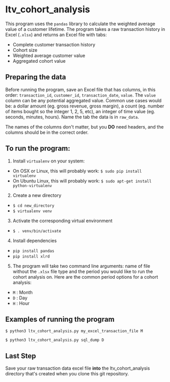 # ltv_cohort_analysis
This program uses the `pandas` library to calculate the weighted average value of a customer lifetime. The program takes a raw transaction history in Excel (`.xlsx`) and returns an Excel file with tabs:
- Complete customer transaction history
- Cohort size
- Weighted average customer value
- Aggregated cohort value

## Preparing the data

Before running the program, save an Excel file that has columns, in this order: `transaction_id`, `customer_id`, `transaction_date`, `value`. The `value` column can be any potential aggregated value. Common use cases would be: a dollar amount (eg. gross revenue, gross margin), a count (eg. number of items bought so the integer 1, 2, 5, etc), an integer of time value (eg. seconds, minutes, hours).
Name the tab the data is in `raw_data`.

The names of the columns don't matter, but you **DO** need headers, and the columns should be in the correct order.

## To run the program:
1. Install `virtualenv` on your system:
  - On OSX or Linux, this will probably work: `$ sudo pip install virtualenv`
  - On Ubuntu Linux, this will probably work: `$ sudo apt-get install python-virtualenv`
2. Create a new directory 
  - `$ cd new_directory`
  - `$ virtualenv venv`
3. Activate the corresponding virtual environment
- `$ . venv/bin/activate`
4. Install dependencies
- `pip install pandas`
- `pip install xlrd`
5. The program will take two command line arguments: name of file without the `.xlsx` file type and the period you would like to run the cohort analysis on. Here are the common period options for a cohort analysis:
  - `M` : Month
  - `D` : Day
  - `H` : Hour

## Examples of running the program

`$ python3 ltv_cohort_analysis.py my_excel_transaction_file M`

`$ python3 ltv_cohort_analysis.py sql_dump D`

## Last Step
Save your raw transaction data excel file **into** the ltv_cohort_analysis directory that's created when you clone this git repository.
